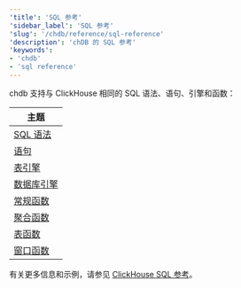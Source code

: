 ```yaml
---
'title': 'SQL 参考'
'sidebar_label': 'SQL 参考'
'slug': '/chdb/reference/sql-reference'
'description': 'chDB 的 SQL 参考'
'keywords':
- 'chdb'
- 'sql reference'
---
```




chdb 支持与 ClickHouse 相同的 SQL 语法、语句、引擎和函数：

| 主题                      |
|----------------------------|
| [SQL 语法](/sql-reference/syntax)          |
| [语句](/sql-reference/statements)          |
| [表引擎](/engines/table-engines)       |
| [数据库引擎](/engines/database-engines)    |
| [常规函数](/sql-reference/functions)   |
| [聚合函数](/sql-reference/aggregate-functions) |
| [表函数](/sql-reference/table-functions)     | 
| [窗口函数](/sql-reference/window-functions)    |

有关更多信息和示例，请参见 [ClickHouse SQL 参考](/sql-reference)。

